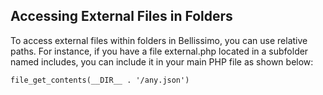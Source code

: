 
## Accessing External Files in Folders

To access external files within folders in Bellissimo, you can use relative paths. For instance, if you have a file external.php located in a subfolder named includes, you can include it in your main PHP file as shown below:

```
file_get_contents(__DIR__ . '/any.json')
```